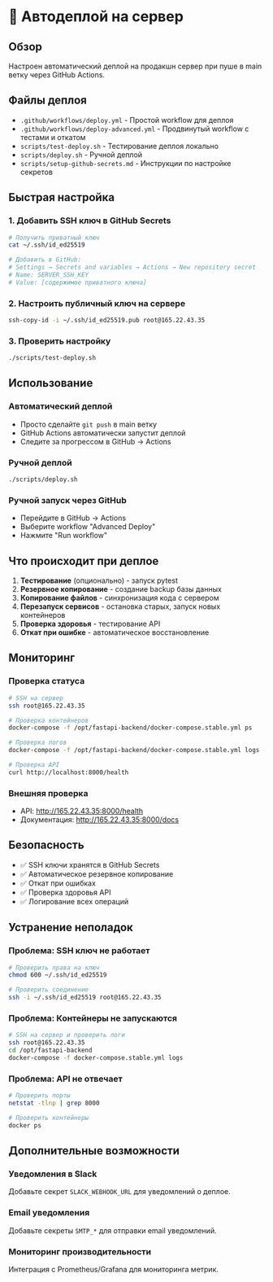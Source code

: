 # 🚀 Автодеплой на сервер

## Обзор

Настроен автоматический деплой на продакшн сервер при пуше в main ветку через GitHub Actions.

## Файлы деплоя

- `.github/workflows/deploy.yml` - Простой workflow для деплоя
- `.github/workflows/deploy-advanced.yml` - Продвинутый workflow с тестами и откатом
- `scripts/test-deploy.sh` - Тестирование деплоя локально
- `scripts/deploy.sh` - Ручной деплой
- `scripts/setup-github-secrets.md` - Инструкции по настройке секретов

## Быстрая настройка

### 1. Добавить SSH ключ в GitHub Secrets

```bash
# Получить приватный ключ
cat ~/.ssh/id_ed25519

# Добавить в GitHub:
# Settings → Secrets and variables → Actions → New repository secret
# Name: SERVER_SSH_KEY
# Value: [содержимое приватного ключа]
```

### 2. Настроить публичный ключ на сервере

```bash
ssh-copy-id -i ~/.ssh/id_ed25519.pub root@165.22.43.35
```

### 3. Проверить настройку

```bash
./scripts/test-deploy.sh
```

## Использование

### Автоматический деплой
- Просто сделайте `git push` в main ветку
- GitHub Actions автоматически запустит деплой
- Следите за прогрессом в GitHub → Actions

### Ручной деплой
```bash
./scripts/deploy.sh
```

### Ручной запуск через GitHub
- Перейдите в GitHub → Actions
- Выберите workflow "Advanced Deploy"
- Нажмите "Run workflow"

## Что происходит при деплое

1. **Тестирование** (опционально) - запуск pytest
2. **Резервное копирование** - создание backup базы данных
3. **Копирование файлов** - синхронизация кода с сервером
4. **Перезапуск сервисов** - остановка старых, запуск новых контейнеров
5. **Проверка здоровья** - тестирование API
6. **Откат при ошибке** - автоматическое восстановление

## Мониторинг

### Проверка статуса
```bash
# SSH на сервер
ssh root@165.22.43.35

# Проверка контейнеров
docker-compose -f /opt/fastapi-backend/docker-compose.stable.yml ps

# Проверка логов
docker-compose -f /opt/fastapi-backend/docker-compose.stable.yml logs -f

# Проверка API
curl http://localhost:8000/health
```

### Внешняя проверка
- API: http://165.22.43.35:8000/health
- Документация: http://165.22.43.35:8000/docs

## Безопасность

- ✅ SSH ключи хранятся в GitHub Secrets
- ✅ Автоматическое резервное копирование
- ✅ Откат при ошибках
- ✅ Проверка здоровья API
- ✅ Логирование всех операций

## Устранение неполадок

### Проблема: SSH ключ не работает
```bash
# Проверить права на ключ
chmod 600 ~/.ssh/id_ed25519

# Проверить соединение
ssh -i ~/.ssh/id_ed25519 root@165.22.43.35
```

### Проблема: Контейнеры не запускаются
```bash
# SSH на сервер и проверить логи
ssh root@165.22.43.35
cd /opt/fastapi-backend
docker-compose -f docker-compose.stable.yml logs
```

### Проблема: API не отвечает
```bash
# Проверить порты
netstat -tlnp | grep 8000

# Проверить контейнеры
docker ps
```

## Дополнительные возможности

### Уведомления в Slack
Добавьте секрет `SLACK_WEBHOOK_URL` для уведомлений о деплое.

### Email уведомления
Добавьте секреты `SMTP_*` для отправки email уведомлений.

### Мониторинг производительности
Интеграция с Prometheus/Grafana для мониторинга метрик.

